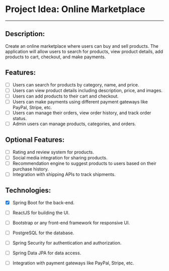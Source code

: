# Project Idea: Online Marketplace

---

## Description:
Create an online marketplace where users can buy and sell products. The application will allow users to search for products, view product details, add products to cart, checkout, and make payments.

## Features:
- [ ] Users can search for products by category, name, and price.
- [ ] Users can view product details including description, price, and images.
- [ ] Users can add products to their cart and checkout.
- [ ] Users can make payments using different payment gateways like PayPal, Stripe, etc.
- [ ] Users can manage their orders, view order history, and track order status.
- [ ] Admin users can manage products, categories, and orders.

## Optional Features:

- [ ] Rating and review system for products.
- [ ] Social media integration for sharing products.
- [ ] Recommendation engine to suggest products to users based on their purchase history.
- [ ] Integration with shipping APIs to track shipments.

## Technologies:

- [x] Spring Boot for the back-end.
- [ ] ReactJS for building the UI.
- [ ] Bootstrap or any front-end framework for responsive UI.
- [ ] PostgreSQL for the database.
- [ ] Spring Security for authentication and authorization.
- [ ] Spring Data JPA for data access.
- [ ] Integration with payment gateways like PayPal, Stripe, etc.

